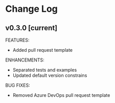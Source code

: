 # Change Log

## v0.3.0 [current]
FEATURES:
- Added pull request template

ENHANCEMENTS:
- Separated tests and examples
- Updated default version constrains

BUG FIXES:
- Removed Azure DevOps pull request template
